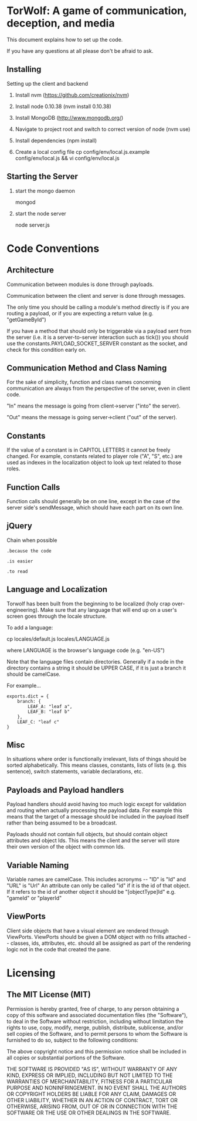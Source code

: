 TorWolf: A game of communication, deception, and media
=============

This document explains how to set up the code.

If you have any questions at all please don't be afraid to ask.

Installing
-------------

Setting up the client and backend

1. Install nvm (https://github.com/creationix/nvm)

2. Install node 0.10.38 (nvm install 0.10.38)

3. Install MongoDB (http://www.mongodb.org/)

4. Navigate to project root and switch to correct version of node (nvm use)

5. Install dependencies (npm install)

6. Create a local config file
		cp config/env/local.js.example config/env/local.js && vi config/env/local.js


Starting the Server
-------------

1. start the mongo daemon

    mongod

2. start the node server

    node server.js


Code Conventions
=============

Architecture
-------------
Communication between modules is done through payloads.

Communication between the client and server is done through messages.

The only time you should be calling a module's method directly is if you are routing a payload, or if you are expecting a return value (e.g. "getGameById")

If you have a method that should only be triggerable via a payload sent from the server (i.e. it is a server-to-server interaction such as tick()) you should use the constants.PAYLOAD_SOCKET_SERVER constant as the socket, and check for this condition early on.


Communication Method and Class Naming
-------------
For the sake of simplicity, function and class names concerning communication are always from the perspective of the server, even in client code.

"In" means the message is going from client->server ("into" the server).

"Out" means the message is going server->client ("out" of the server).

Constants
-------------
If the value of a constant is in CAPITOL LETTERS it cannot be freely changed.  For example, constants related to player role ("A", "S", etc.) are used as indexes in the localization object to look up text related to those roles.

Function Calls
-------------
Function calls should generally be on one line, except in the case of the server side's sendMessage, which should have each part on its own line.

jQuery
-------------
Chain when possible

	.because the code

	.is easier

	.to read

Language and Localization
-------------
Torwolf has been built from the beginning to be localized (holy crap over-engineering).  Make sure that any language that will end up on a user's screen goes through the locale structure.

To add a language:

cp locales/default.js locales/LANGUAGE.js

where LANGUAGE is the browser's language code (e.g. "en-US")

Note that the language files contain directories.  Generally if a node in the directory contains a string it should be UPPER CASE, if it is just a branch it should be camelCase.

For example...

	exports.dict = {
		branch: {
			LEAF_A: "leaf a",
			LEAF_B: "leaf b"
		},
		LEAF_C: "leaf c"
	}


Misc
-------------
In situations where order is functionally irrelevant, lists of things should be sorted alphabetically.  This means classes, constants, lists of lists (e.g. this sentence), switch statements, variable declarations, etc.

Payloads and Payload handlers
-------------
Payload handlers should avoid having too much logic except for validation and routing when actually processing the payload data.  For example this means that the target of a message should be included in the payload itself rather than being assumed to be a broadcast.

Payloads should not contain full objects, but should contain object attributes and object Ids.  This means the client and the server will store their own version of the object with common Ids.


Variable Naming
-------------
Variable names are camelCase.  This includes acronyms -- "ID" is "Id" and "URL" is "Url"
An attribute can only be called "id" if it is the id of that object.  If it refers to the id of another object it should be "[objectType]Id" e.g. "gameId" or "playerId"

ViewPorts
-------------
Client side objects that have a visual element are rendered through ViewPorts.  ViewPorts should be given a DOM object with no frills attached -- classes, ids, attributes, etc. should all be assigned as part of the rendering logic not in the code that created the pane.


Licensing
=============
The MIT License (MIT)
-------------
Permission is hereby granted, free of charge, to any person obtaining a copy of this software and associated documentation files (the "Software"), to deal in the Software without restriction, including without limitation the rights to use, copy, modify, merge, publish, distribute, sublicense, and/or sell copies of the Software, and to permit persons to whom the Software is furnished to do so, subject to the following conditions:

The above copyright notice and this permission notice shall be included in all copies or substantial portions of the Software.

THE SOFTWARE IS PROVIDED "AS IS", WITHOUT WARRANTY OF ANY KIND, EXPRESS OR IMPLIED, INCLUDING BUT NOT LIMITED TO THE WARRANTIES OF MERCHANTABILITY, FITNESS FOR A PARTICULAR PURPOSE AND NONINFRINGEMENT. IN NO EVENT SHALL THE AUTHORS OR COPYRIGHT HOLDERS BE LIABLE FOR ANY CLAIM, DAMAGES OR OTHER LIABILITY, WHETHER IN AN ACTION OF CONTRACT, TORT OR OTHERWISE, ARISING FROM, OUT OF OR IN CONNECTION WITH THE SOFTWARE OR THE USE OR OTHER DEALINGS IN THE SOFTWARE.